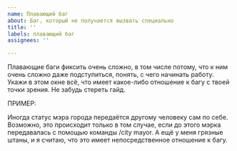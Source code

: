 ```yaml
---
name: Плавающий баг
about: Баг, который не получается вызвать специально
title: ''
labels: плавающий баг
assignees: ''

---
```


Плавающие баги фиксить очень сложно, в том числе потому, что к ним очень сложно даже подступиться, понять, с чего начинать работу. Укажи в этом окне всё, что имеет какое-либо отношение к багу с твоей точки зрения. Не забудь стереть гайд.

ПРИМЕР:

Иногда статус мэра города передаётся другому человеку сам по себе. Возможно, это происходит только в том случае, если до этого мэрка передавалась с помощью команды /city mayor. А ещё у меня грязные штаны, и я считаю, что это имеет непосредственное отношение к багу.

